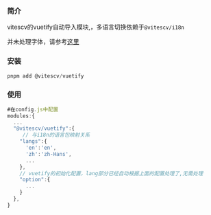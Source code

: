 ### 简介

vitescv的vuetify自动导入模块,，多语言切换依赖于`@vitescv/i18n`

并未处理字体，请参考[这里](https://v2.vuetifyjs.com/zh-Hans/getting-started/installation/#section-5b8988c55b574f53)  

### 安装

```js
pnpm add @vitescv/vuetify 
```

### 使用

```js
#在config.js中配置
modules:{
  ...
  "@vitescv/vuetify":{
     // 与i18n的语言包映射关系
    "langs":{
      'en':'en',
      'zh':'zh-Hans',
      ...
    },
    // vuetify的初始化配置，lang部分已经自动根据上面的配置处理了,无需处理
    "option":{
      ...
    }
  },
}
```